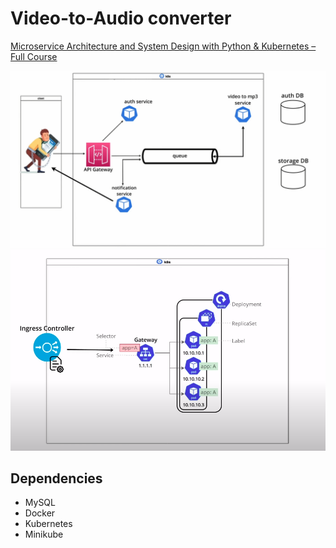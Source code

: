 # Video-to-Audio converter

[Microservice Architecture and System Design with Python & Kubernetes – Full Course](https://youtu.be/hmkF77F9TLw)

![overview](images/overview.png)
![ingress](images/ingress.png)

## Dependencies

- MySQL
- Docker
- Kubernetes
- Minikube